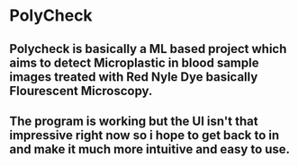# PolyCheck
## Polycheck is basically a ML based project which aims to detect Microplastic in blood sample images treated with Red Nyle Dye basically Flourescent Microscopy.
## The program is working but the UI isn't that impressive right now so i hope to get back to in and make it much more intuitive and easy to use. 
